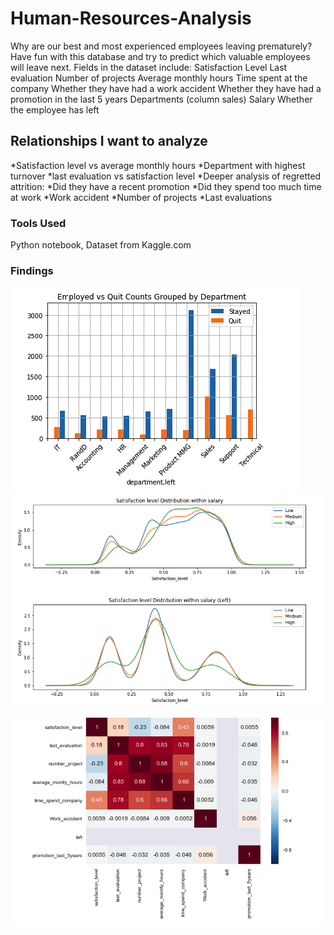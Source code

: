 # Human-Resources-Analysis

Why are our best and most experienced employees leaving prematurely? Have fun with this database and try to predict which valuable employees will leave next. Fields in the dataset include:
Satisfaction Level Last evaluation Number of projects Average monthly hours Time spent at the company Whether they have had a work accident Whether they have had a promotion in the last 5 years Departments (column sales) Salary Whether the employee has left

## Relationships I want to analyze

*Satisfaction level vs average monthly hours
*Department with highest turnover
*last evaluation vs satisfaction level
*Deeper analysis of regretted attrition:
*Did they have a recent promotion
*Did they spend too much time at work
*Work accident
*Number of projects
*Last evaluations

### Tools Used

Python notebook, Dataset from Kaggle.com


### Findings
![Quit Comparisons](https://github.com/Melo21/Human-Resources-Analysis/blob/master/EmployQuit.png)
![Salary vs Satisfaction](https://github.com/Melo21/Human-Resources-Analysis/blob/master/SalaryVsSat.png)


![Correlations Heat Map](https://github.com/Melo21/Human-Resources-Analysis/blob/master/Correlational.png)
